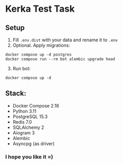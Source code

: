 # Kerka Test Task

## Setup
1. Fill `.env.dist` with your data and rename it to `.env`
2. Optional. Apply migrations:
```shell
docker compose up -d postgres
docker compose run --rm bot alembic upgrade head
```
3. Run bot:
```shell
docker compose up -d
```

## Stack:
* Docker Compose 2.18
* Python 3.11
* PostgreSQL 15.3
* Redis 7.0
* SQLAlchemy 2
* Aiogram 3
* Alembic
* Asyncpg (as driver)

### I hope you like it =)
